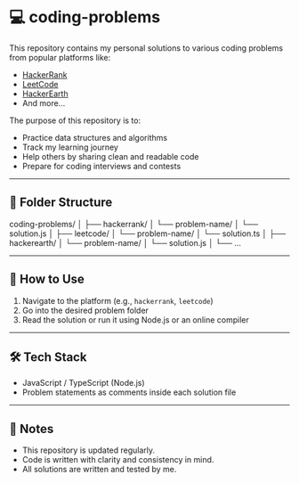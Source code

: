 # 💻 coding-problems

This repository contains my personal solutions to various coding problems from popular platforms like:

- [HackerRank](https://www.hackerrank.com/)
- [LeetCode](https://leetcode.com/)
- [HackerEarth](https://www.hackerearth.com/)
- And more...

The purpose of this repository is to:
- Practice data structures and algorithms
- Track my learning journey
- Help others by sharing clean and readable code
- Prepare for coding interviews and contests

---

## 📁 Folder Structure

coding-problems/ │ 
├── hackerrank/ │ └── problem-name/ │ └── solution.js │ 
├── leetcode/ │ └── problem-name/ │ └── solution.ts │ 
├── hackerearth/ │ └── problem-name/ │ └── solution.js │ └── ...


---

## 🚀 How to Use

1. Navigate to the platform (e.g., `hackerrank`, `leetcode`)
2. Go into the desired problem folder
3. Read the solution or run it using Node.js or an online compiler

---

## 🛠️ Tech Stack

- JavaScript / TypeScript (Node.js)
- Problem statements as comments inside each solution file

---

## 📌 Notes

- This repository is updated regularly.
- Code is written with clarity and consistency in mind.
- All solutions are written and tested by me.

